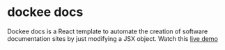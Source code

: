 <h1>dockee docs</h1>

<p>Dockee docs is a React template to automate the creation of software documentation sites by just modifying a JSX object. Watch this <a href="https://master.duqcdah7s3ayq.amplifyapp.com/" target="_blank" >live demo</a></p>